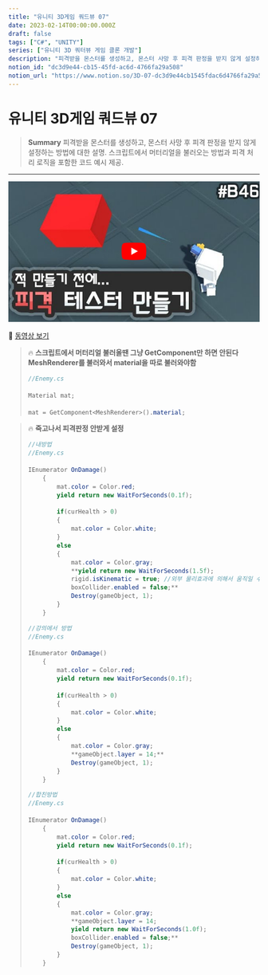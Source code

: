 ```yaml
---
title: "유니티 3D게임 쿼드뷰 07"
date: 2023-02-14T00:00:00.000Z
draft: false
tags: ["C#", "UNITY"]
series: ["유니티 3D 쿼터뷰 게임 클론 개발"]
description: "피격받을 몬스터를 생성하고, 몬스터 사망 후 피격 판정을 받지 않게 설정하는 방법에 대한 설명. 스크립트에서 머터리얼을 불러오는 방법과 피격 처리 로직을 포함한 코드 예시 제공."
notion_id: "dc3d9e44-cb15-45fd-ac6d-4766fa29a508"
notion_url: "https://www.notion.so/3D-07-dc3d9e44cb1545fdac6d4766fa29a508"
---
```


# 유니티 3D게임 쿼드뷰 07

> **Summary**
> 피격받을 몬스터를 생성하고, 몬스터 사망 후 피격 판정을 받지 않게 설정하는 방법에 대한 설명. 스크립트에서 머터리얼을 불러오는 방법과 피격 처리 로직을 포함한 코드 예시 제공.

---

![Image](image_65299745da5b.png)

🎥 [동영상 보기](https://www.youtube.com/watch?v=IoaPxcSHwEM&list=PLO-mt5Iu5TeYkrBzWKuTCl6IUm_bA6BKy&index=9)

> 🔥 **스크립트에서 머터리얼 불러올땐 그냥 GetComponent만 하면 안된다 MeshRenderer를 불러와서 material을 따로 불러와야함**
> ```c#
> //Enemy.cs
>
> Material mat;
>
> mat = GetComponent<MeshRenderer>().material;
> ```
>
>

> 🔥 **죽고나서 피격판정 안받게 설정**
> ```c#
> //내방법
> //Enemy.cs
>
> IEnumerator OnDamage()
>     {
>         mat.color = Color.red;
>         yield return new WaitForSeconds(0.1f);
>
>         if(curHealth > 0)
>         {
>             mat.color = Color.white;
>         }
>         else
>         {
>             mat.color = Color.gray;
>             **yield return new WaitForSeconds(1.5f);
>             rigid.isKinematic = true; //외부 물리효과에 의해서 움직일 수 없게 변경
>             boxCollider.enabled = false;**
>             Destroy(gameObject, 1);
>         }
>     }
> ```
>
> ```c#
> //강의에서 방법
> //Enemy.cs
>
> IEnumerator OnDamage()
>     {
>         mat.color = Color.red;
>         yield return new WaitForSeconds(0.1f);
>
>         if(curHealth > 0)
>         {
>             mat.color = Color.white;
>         }
>         else
>         {
>             mat.color = Color.gray;
>             **gameObject.layer = 14;**
>             Destroy(gameObject, 1);
>         }
>     }
> ```
>
> ```c#
> //합친방법
> //Enemy.cs
>
> IEnumerator OnDamage()
>     {
>         mat.color = Color.red;
>         yield return new WaitForSeconds(0.1f);
>
>         if(curHealth > 0)
>         {
>             mat.color = Color.white;
>         }
>         else
>         {
>             mat.color = Color.gray;
>             **gameObject.layer = 14;
>             yield return new WaitForSeconds(1.0f);
>             boxCollider.enabled = false;**
>             Destroy(gameObject, 1);
>         }
>     }
> ```
>
>


